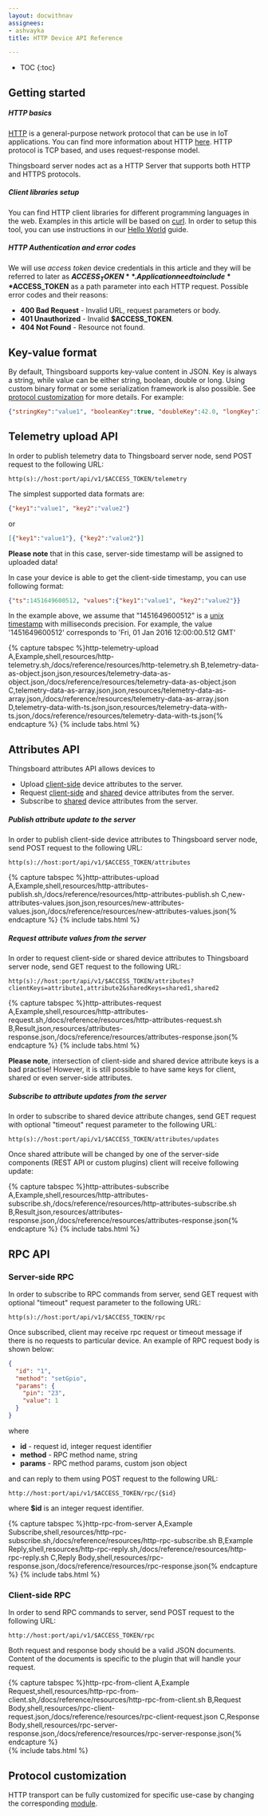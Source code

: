 ```yaml
---
layout: docwithnav
assignees:
- ashvayka
title: HTTP Device API Reference

---
```


* TOC
{:toc}

## Getting started

##### HTTP basics

[HTTP](https://en.wikipedia.org/wiki/Hypertext_Transfer_Protocol) is a general-purpose network protocol that can be use in IoT applications. 
You can find more information about HTTP [here](https://www.w3.org/Protocols/rfc2616/rfc2616.txt).
HTTP protocol is TCP based, and uses request-response model.  

Thingsboard server nodes act as a HTTP Server that supports both HTTP and HTTPS protocols.  

##### Client libraries setup

You can find HTTP client libraries for different programming languages in the web. Examples in this article will be based on [curl](https://en.wikipedia.org/wiki/CURL).
In order to setup this tool, you can use instructions in our [Hello World](docs/getting-started-guides/helloworld/) guide.

##### HTTP Authentication and error codes

We will use *access token* device credentials in this article and they will be referred to later as **$ACCESS_TOKEN**.
Application need to include **$ACCESS_TOKEN** as a path parameter into each HTTP request.
Possible error codes and their reasons:

* **400 Bad Request** - Invalid URL, request parameters or body.
* **401 Unauthorized** - Invalid **$ACCESS_TOKEN**.
* **404 Not Found** - Resource not found.

## Key-value format

By default, Thingsboard supports key-value content in JSON. Key is always a string, while value can be either string, boolean, double or long.
Using custom binary format or some serialization framework is also possible. See [protocol customization](#protocol-customization) for more details.
For example:

```json
{"stringKey":"value1", "booleanKey":true, "doubleKey":42.0, "longKey":73}
```

## Telemetry upload API

In order to publish telemetry data to Thingsboard server node, send POST request to the following URL:
 
```shell
http(s)://host:port/api/v1/$ACCESS_TOKEN/telemetry
```

The simplest supported data formats are:

```json
{"key1":"value1", "key2":"value2"}
```

or

```json
[{"key1":"value1"}, {"key2":"value2"}]
```

**Please note** that in this case, server-side timestamp will be assigned to uploaded data!

In case your device is able to get the client-side timestamp, you can use following format:


```json
{"ts":1451649600512, "values":{"key1":"value1", "key2":"value2"}}
```

In the example above, we assume that "1451649600512" is a [unix timestamp](https://en.wikipedia.org/wiki/Unix_time) with milliseconds precision.
For example, the value '1451649600512' corresponds to 'Fri, 01 Jan 2016 12:00:00.512 GMT'

{% capture tabspec %}http-telemetry-upload
A,Example,shell,resources/http-telemetry.sh,/docs/reference/resources/http-telemetry.sh
B,telemetry-data-as-object.json,json,resources/telemetry-data-as-object.json,/docs/reference/resources/telemetry-data-as-object.json
C,telemetry-data-as-array.json,json,resources/telemetry-data-as-array.json,/docs/reference/resources/telemetry-data-as-array.json
D,telemetry-data-with-ts.json,json,resources/telemetry-data-with-ts.json,/docs/reference/resources/telemetry-data-with-ts.json{% endcapture %}
{% include tabs.html %}

 
## Attributes API

Thingsboard attributes API allows devices to 

* Upload [client-side](/docs/user-guide/attributes/#attribute-types) device attributes to the server.
* Request [client-side](/docs/user-guide/attributes/#attribute-types) and [shared](/docs/user-guide/attributes/#attribute-types) device attributes from the server.
* Subscribe to [shared](/docs/user-guide/attributes/#attribute-types) device attributes from the server.
 
##### Publish attribute update to the server

In order to publish client-side device attributes to Thingsboard server node, send POST request to the following URL:

```shell
http(s)://host:port/api/v1/$ACCESS_TOKEN/attributes
```

{% capture tabspec %}http-attributes-upload
A,Example,shell,resources/http-attributes-publish.sh,/docs/reference/resources/http-attributes-publish.sh
C,new-attributes-values.json,json,resources/new-attributes-values.json,/docs/reference/resources/new-attributes-values.json{% endcapture %}
{% include tabs.html %}

##### Request attribute values from the server

In order to request client-side or shared device attributes to Thingsboard server node, send GET request to the following URL:

```shell
http(s)://host:port/api/v1/$ACCESS_TOKEN/attributes?clientKeys=attribute1,attribute2&sharedKeys=shared1,shared2
```


{% capture tabspec %}http-attributes-request
A,Example,shell,resources/http-attributes-request.sh,/docs/reference/resources/http-attributes-request.sh
B,Result,json,resources/attributes-response.json,/docs/reference/resources/attributes-response.json{% endcapture %}
{% include tabs.html %}

**Please note**, intersection of client-side and shared device attribute keys is a bad practise! 
However, it is still possible to have same keys for client, shared or even server-side attributes.

##### Subscribe to attribute updates from the server

In order to subscribe to shared device attribute changes, send GET request with optional "timeout" request parameter to the following URL:

```shell
http(s)://host:port/api/v1/$ACCESS_TOKEN/attributes/updates
```

Once shared attribute will be changed by one of the server-side components (REST API or custom plugins)
client will receive following update: 

{% capture tabspec %}http-attributes-subscribe
A,Example,shell,resources/http-attributes-subscribe.sh,/docs/reference/resources/http-attributes-subscribe.sh
B,Result,json,resources/attributes-response.json,/docs/reference/resources/attributes-response.json{% endcapture %}
{% include tabs.html %}

## RPC API

### Server-side RPC

In order to subscribe to RPC commands from server, send GET request with optional "timeout" request parameter to the following URL:

```shell
http(s)://host:port/api/v1/$ACCESS_TOKEN/rpc
```

Once subscribed, client may receive rpc request or timeout message if there is no requests to particular device.
An example of RPC request body is shown below:

```json
{
  "id": "1",
  "method": "setGpio",
  "params": {
    "pin": "23",
    "value": 1
  }
}
```

where 

 - **id** - request id, integer request identifier
 - **method** - RPC method name, string
 - **params** - RPC method params, custom json object 

and can reply to them using POST request to the following URL:

```shell
http://host:port/api/v1/$ACCESS_TOKEN/rpc/{$id}
```

where **$id** is an integer request identifier.

{% capture tabspec %}http-rpc-from-server
A,Example Subscribe,shell,resources/http-rpc-subscribe.sh,/docs/reference/resources/http-rpc-subscribe.sh
B,Example Reply,shell,resources/http-rpc-reply.sh,/docs/reference/resources/http-rpc-reply.sh
C,Reply Body,shell,resources/rpc-response.json,/docs/reference/resources/rpc-response.json{% endcapture %}
{% include tabs.html %}

### Client-side RPC

In order to send RPC commands to server, send POST request to the following URL:

```shell
http://host:port/api/v1/$ACCESS_TOKEN/rpc
```

Both request and response body should be a valid JSON documents. Content of the documents is specific to the plugin that will handle your request.

{% capture tabspec %}http-rpc-from-client
A,Example Request,shell,resources/http-rpc-from-client.sh,/docs/reference/resources/http-rpc-from-client.sh
B,Request Body,shell,resources/rpc-client-request.json,/docs/reference/resources/rpc-client-request.json
C,Response Body,shell,resources/rpc-server-response.json,/docs/reference/resources/rpc-server-response.json{% endcapture %}  
{% include tabs.html %}

  
## Protocol customization

HTTP transport can be fully customized for specific use-case by changing the corresponding [module](https://github.com/ashvayka/thingsboard/tree/master/transport/http).
